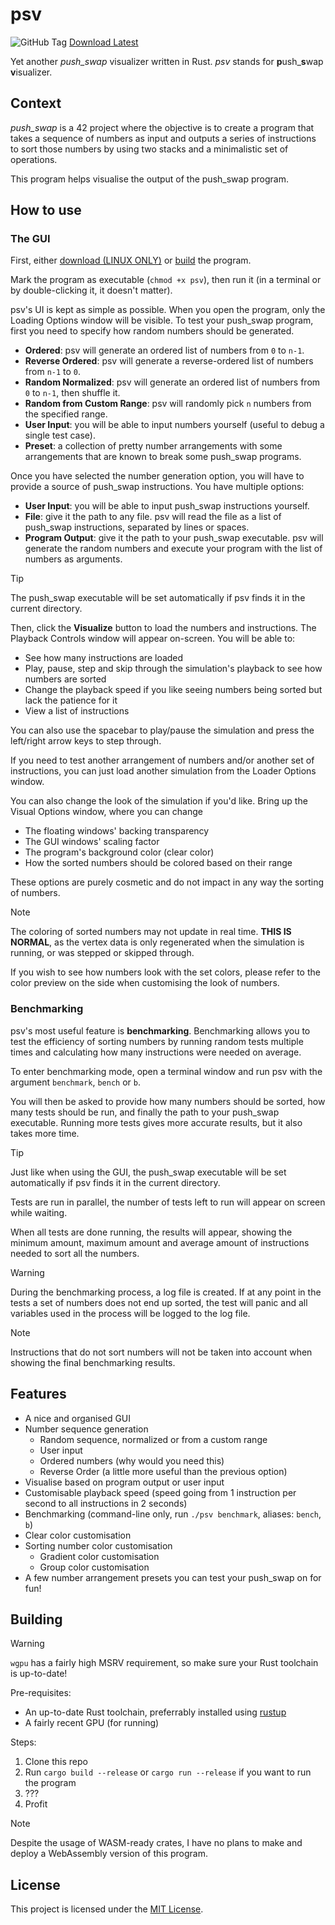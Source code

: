 # psv

![GitHub Tag](https://img.shields.io/github/v/tag/Raoul1808/psv)
[Download Latest](https://github.com/Raoul1808/psv/releases/latest/download/psv)

Yet another *push\_swap* visualizer written in Rust. *psv* stands for
**p**ush\_**s**wap **v**isualizer.

## Context

*push\_swap* is a 42 project where the objective is to create a program that
takes a sequence of numbers as input and outputs a series of instructions to
sort those numbers by using two stacks and a minimalistic set of operations.

This program helps visualise the output of the push\_swap program.

## How to use

### The GUI

First, either [download (LINUX ONLY)](https://github.com/Raoul1808/psv/releases/latest/download/psv) or
[build](#building) the program.

Mark the program as executable (`chmod +x psv`), then run it (in a terminal or
by double-clicking it, it doesn't matter).

psv's UI is kept as simple as possible. When you open the program, only the
Loading Options window will be visible. To test your push\_swap program, first
you need to specify how random numbers should be generated.

- **Ordered**: psv will generate an ordered list of numbers from `0` to `n-1`.
- **Reverse Ordered**: psv will generate a reverse-ordered list of numbers from `n-1` to `0`.
- **Random Normalized**: psv will generate an ordered list of numbers from `0` to `n-1`, then shuffle it.
- **Random from Custom Range**: psv will randomly pick `n` numbers from the specified range.
- **User Input**: you will be able to input numbers yourself (useful to debug a single test case).
- **Preset**: a collection of pretty number arrangements with some arrangements that are known to break some push\_swap programs.

Once you have selected the number generation option, you will have to provide
a source of push\_swap instructions. You have multiple options:

- **User Input**: you will be able to input push\_swap instructions yourself.
- **File**: give it the path to any file. psv will read the file as a list of push\_swap instructions, separated by lines or spaces.
- **Program Output**: give it the path to your push\_swap executable. psv will generate the random numbers and execute your program with the list of numbers as arguments.

> [!TIP]
>
> The push\_swap executable will be set automatically if psv finds it in the current directory.

Then, click the **Visualize** button to load the numbers and instructions.
The Playback Controls window will appear on-screen. You will be able to:

- See how many instructions are loaded
- Play, pause, step and skip through the simulation's playback to see how numbers are sorted
- Change the playback speed if you like seeing numbers being sorted but lack the patience for it
- View a list of instructions

You can also use the spacebar to play/pause the simulation and press the left/right arrow keys to step through.

If you need to test another arrangement of numbers and/or another set of
instructions, you can just load another simulation from the Loader Options window.

You can also change the look of the simulation if you'd like. Bring up the
Visual Options window, where you can change

- The floating windows' backing transparency
- The GUI windows' scaling factor
- The program's background color (clear color)
- How the sorted numbers should be colored based on their range

These options are purely cosmetic and do not impact in any way the sorting of numbers.

> [!NOTE]
>
> The coloring of sorted numbers may not update in real time. **THIS IS NORMAL**,
> as the vertex data is only regenerated when the simulation is running,
> or was stepped or skipped through.
>
> If you wish to see how numbers look with the set colors, please refer to the
> color preview on the side when customising the look of numbers.

### Benchmarking

psv's most useful feature is **benchmarking**. Benchmarking allows you to test
the efficiency of sorting numbers by running random tests multiple times and
calculating how many instructions were needed on average.

To enter benchmarking mode, open a terminal window and run psv with the argument
`benchmark`, `bench` or `b`.

You will then be asked to provide how many numbers should be sorted, how many
tests should be run, and finally the path to your push\_swap executable.
Running more tests gives more accurate results, but it also takes more time.

> [!TIP]
>
> Just like when using the GUI, the push\_swap executable will be set automatically if psv finds it in the current directory.

Tests are run in parallel, the number of tests left to run will appear on screen
while waiting.

When all tests are done running, the results will appear, showing the minimum
amount, maximum amount and average amount of instructions needed to sort all the
numbers.

> [!WARNING]
>
> During the benchmarking process, a log file is created. If at any point in the
> tests a set of numbers does not end up sorted, the test will panic and all
> variables used in the process will be logged to the log file.

> [!NOTE]
>
> Instructions that do not sort numbers will not be taken into account when showing the final benchmarking results.

## Features

- A nice and organised GUI
- Number sequence generation
  - Random sequence, normalized or from a custom range
  - User input
  - Ordered numbers (why would you need this)
  - Reverse Order (a little more useful than the previous option)
- Visualise based on program output or user input
- Customisable playback speed (speed going from 1 instruction per second to all instructions in 2 seconds)
- Benchmarking (command-line only, run `./psv benchmark`, aliases: `bench`, `b`)
- Clear color customisation
- Sorting number color customisation
  - Gradient color customisation
  - Group color customisation
- A few number arrangement presets you can test your push\_swap on for fun!

## Building

> [!WARNING]
>
> `wgpu` has a fairly high MSRV requirement, so make sure your Rust toolchain is up-to-date!

Pre-requisites:
- An up-to-date Rust toolchain, preferrably installed using [rustup](https://rustup.rs)
- A fairly recent GPU (for running)

Steps:
1. Clone this repo
2. Run `cargo build --release` or `cargo run --release` if you want to run the program
3. ???
4. Profit

> [!NOTE]
>
> Despite the usage of WASM-ready crates, I have no plans to make and deploy
> a WebAssembly version of this program.

## License

This project is licensed under the [MIT License](LICENSE).
